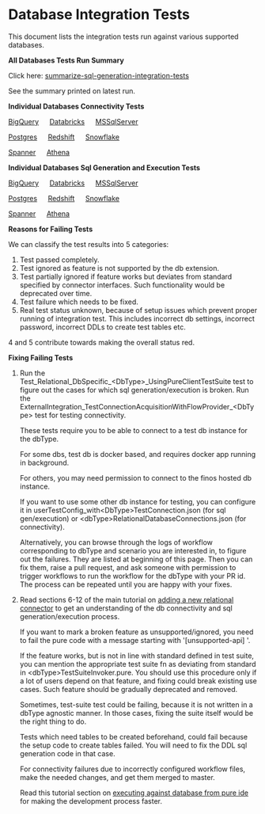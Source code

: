 # Database Integration Tests

This document lists the integration tests run against various supported databases. 

**All Databases Tests Run Summary**

Click here: [summarize-sql-generation-integration-tests](https://github.com/finos/legend-engine/actions/workflows/summarize-sql-generation-integration-tests.yml)

See the summary printed on latest run.

**Individual Databases Connectivity Tests**

[BigQuery](https://github.com/finos/legend-engine/actions/workflows/database-bigquery-integration-test.yml)
&emsp; [Databricks](https://github.com/finos/legend-engine/actions/workflows/database-databricks-integration-test.yml)
&emsp; [MSSqlServer](https://github.com/finos/legend-engine/actions/workflows/database-mssqlserver-integration-test.yml)

[Postgres](https://github.com/finos/legend-engine/actions/workflows/database-postgresql-integration-test.yml)
&emsp; [Redshift](https://github.com/finos/legend-engine/actions/workflows/database-redshift-integration-test.yml)
&emsp; [Snowflake](https://github.com/finos/legend-engine/actions/workflows/database-snowflake-integration-test.yml)

[Spanner](https://github.com/finos/legend-engine/actions/workflows/database-spanner-integration-test.yml)
&emsp; [Athena](https://github.com/finos/legend-engine/actions/workflows/database-athena-integration-test.yml)

**Individual Databases Sql Generation and Execution Tests**

[BigQuery](https://github.com/finos/legend-engine/actions/workflows/database-bigquery-sql-generation-integration-test.yml)
&emsp; [Databricks](https://github.com/finos/legend-engine/actions/workflows/database-databricks-sql-generation-integration-test.yml)
&emsp; [MSSqlServer](https://github.com/finos/legend-engine/actions/workflows/database-mssqlserver-sql-generation-integration-test.yml)

[Postgres](https://github.com/finos/legend-engine/actions/workflows/database-postgresql-sql-generation-integration-test.yml)
&emsp; [Redshift](https://github.com/finos/legend-engine/actions/workflows/database-redshift-sql-generation-integration-test.yml)
&emsp; [Snowflake](https://github.com/finos/legend-engine/actions/workflows/database-snowflake-sql-generation-integration-test.yml)

[Spanner](https://github.com/finos/legend-engine/actions/workflows/database-spanner-sql-generation-integration-test.yml)
&emsp; [Athena](https://github.com/finos/legend-engine/actions/workflows/database-athena-sql-generation-integration-test.yml)

**Reasons for Failing Tests**

We can classify the test results into 5 categories:

1) Test passed completely.
2) Test ignored as feature is not supported by the db extension.
3) Test partially ignored if feature works but deviates from standard specified by connector interfaces. Such functionality would be deprecated over time.
4) Test failure which needs to be fixed.
5) Real test status unknown, because of setup issues which prevent proper running of integration test. This includes incorrect db settings, incorrect password, incorrect DDLs to create test tables etc.

4 and 5 contribute towards making the overall status red.

**Fixing Failing Tests**

1) Run the Test\_Relational\_DbSpecific\_\<DbType\>\_UsingPureClientTestSuite test to figure out the cases for which sql generation/execution is broken.
Run the ExternalIntegration\_TestConnectionAcquisitionWithFlowProvider\_\<DbType\> test for testing connectivity.

    These tests require you to be able to connect to a test db instance for the dbType.

    For some dbs, test db is docker based, and requires docker app running in background.

    For others, you may need permission to connect to the finos hosted db instance.

    If you want to use some other db instance for testing, you can configure it in userTestConfig\_with\<DbType\>TestConnection.json (for sql gen/execution) or \<dbType\>RelationalDatabaseConnections.json (for connectivity).

    Alternatively, you can browse through the logs of workflow corresponding to dbType and scenario you are interested in, to figure out the failures. They are listed at beginning of this page.
Then you can fix them, raise a pull request, and ask someone with permission to trigger workflows to run the workflow for the dbType with your PR id.
The process can be repeated until you are happy with your fixes.

2) Read sections 6-12 of the main tutorial on [adding a new relational connector](../new-connector-tutorial.md) to get an understanding of the db connectivity and sql generation/execution process.

    If you want to mark a broken feature as unsupported/ignored, you need to fail the pure code with a message starting with '[unsupported-api] '.

    If the feature works, but is not in line with standard defined in test suite, you can mention the appropriate test suite fn as deviating from standard in \<dbType\>TestSuiteInvoker.pure.
You should use this procedure only if a lot of users depend on that feature, and fixing could break existing use cases. Such feature should be gradually deprecated and removed.

    Sometimes, test-suite test could be failing, because it is not written in a dbType agnostic manner. In those cases, fixing the suite itself would be the right thing to do.

    Tests which need tables to be created beforehand, could fail because the setup code to create tables failed. You will need to fix the DDL sql generation code in that case.

    For connectivity failures due to incorrectly configured workflow files, make the needed changes, and get them merged to master.

    Read this tutorial section on [executing against database from pure ide](../new-connector-tutorial.md#executing-against-database-from-pure-ide) for making the development process faster.
